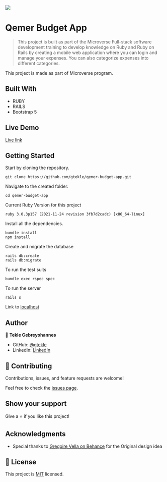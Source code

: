 ![](https://img.shields.io/badge/Microverse-blueviolet)

# Qemer Budget App

> This project is built as part of the Microverse Full-stack software development training to develop knowledge on Ruby and Ruby on Rails by creating a mobile web application where you can login and manage your expenses. You can also categorize expenses into different categories.

This project is made as part of Microverse program.

## Built With

- RUBY
- RAILS
- Bootstrap 5

## Live Demo

[Live link](https://qemer-budget-app.herokuapp.com/)

## Getting Started

Start by cloning the repository.

```
git clone https://github.com/gtekle/qemer-budget-app.git
```

Navigate to the created folder.

```
cd qemer-budget-app
```

Current Ruby Version for this project

```
ruby 3.0.3p157 (2021-11-24 revision 3fb7d2cadc) [x86_64-linux]
```

Install all the dependencies.

```
bundle install
npm install
```

Create and migrate the database

```
rails db:create
rails db:migrate
```

To run the test suits

```
bundle exec rspec spec
```

To run the server

```
rails s
```

Link to [localhost](http://localhost:3000/)

## Author

👤 **Tekle Gebreyohannes**

- GitHub: [@gtekle](https://github.com/gtekle)
- LinkedIn: [LinkedIn](https://linkedin.com/in/gtekle)

## 🤝 Contributing

Contributions, issues, and feature requests are welcome!

Feel free to check the [issues page](../../issues/).

## Show your support

Give a ⭐️ if you like this project!

## Acknowledgments

- Special thanks to [Gregoire Vella on Behance](https://www.behance.net/gregoirevella) for the Original design idea

## 📝 License

This project is [MIT](./MIT.md) licensed.
